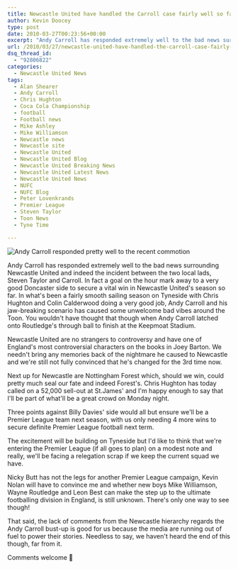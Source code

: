 ```yaml
---
title: Newcastle United have handled the Carroll case fairly well so far
author: Kevin Doocey
type: post
date: 2010-03-27T00:23:56+00:00
excerpt: "Andy Carroll has responded extremely well to the bad news surrounding Newcastle United and indeed the incident between the two local lads, Steven Taylor and Carroll. In fact a goal on the hour mark away to a very good Doncaster side to secure a vital win in Newcastle United's season so far. In what's been a fairly smooth sailing season.."
url: /2010/03/27/newcastle-united-have-handled-the-carroll-case-fairly-well-so-far/
dsq_thread_id:
  - "92806822"
categories:
  - Newcastle United News
tags:
  - Alan Shearer
  - Andy Carroll
  - Chris Hughton
  - Coca Cola Championship
  - football
  - Football news
  - Mike Ashley
  - Mike Williamson
  - Newcastle news
  - Newcastle site
  - Newcastle United
  - Newcastle United Blog
  - Newcastle United Breaking News
  - Newcastle United Latest News
  - Newcastle United News
  - NUFC
  - NUFC Blog
  - Peter Lovenkrands
  - Premier League
  - Steven Taylor
  - Toon News
  - Tyne Time

---
```

![Andy Carroll responded pretty well to the recent commotion](https://static.guim.co.uk/sys-images/Football/Clubs/Club_Home/2009/12/14/1260799484455/Barnsley-v-Newcastle-Unit-001.jpg)

Andy Carroll has responded extremely well to the bad news surrounding Newcastle United and indeed the incident between the two local lads, Steven Taylor and Carroll. In fact a goal on the hour mark away to a very good Doncaster side to secure a vital win in Newcastle United's season so far. In what's been a fairly smooth sailing season on Tyneside with Chris Hughton  and Colin Calderwood doing a very good job, Andy Carroll and his jaw-breaking scenario has caused some unwelcome bad vibes around the Toon. You wouldn't have thought that though when Andy Carroll latched onto Routledge's through ball to finish at the Keepmoat Stadium.

Newcastle United are no strangers to controversy and have one of England's most controversial characters on the books in Joey Barton. We needn't bring any memories back of the nightmare he caused to Newcastle and we're still not fully convinced that he's changed for the 3rd time now.

Next up for Newcastle are Nottingham Forest which, should we win, could pretty much seal our fate and indeed Forest's. Chris Hughton has today called on a 52,000 sell-out at St.James' and I'm happy enough to say that I'll be part of what'll be a great crowd on Monday night.

Three points against Billy Davies' side would all but ensure we'll be a Premier League team next season, with us only needing 4 more wins to secure definite Premier League football next term.

The excitement will be building on Tyneside but I'd like to think that we're entering the Premier League (if all goes to plan) on a modest note and really, we'll be facing a relegation scrap if we keep the current squad we have.

Nicky Butt has not the legs for another Premier League campaign, Kevin Nolan will have to convince me and whether new boys Mike Williamson, Wayne Routledge and Leon Best can make the step up to the ultimate footballing division in England, is still unknown. There's only one way to see though!

That said, the lack of comments from the Newcastle hierarchy regards the Andy Carroll bust-up is good for us because the media are running out of fuel to power their stories. Needless to say, we haven't heard the end of this though, far from it.

Comments welcome 🙂
